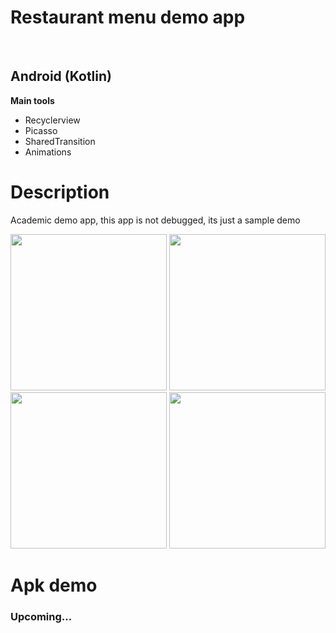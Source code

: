 <h1>Restaurant menu demo app</h1><br>
<h2>Android (Kotlin)</h2>
<b>Main tools</b>
<ul>
<li>Recyclerview</li>
<li>Picasso</li>
<li>SharedTransition</li>
<li>Animations</li>
</ul>

<h1>Description</h1>
<p>Academic demo app, this app is not debugged, its just a sample demo</p>

<p float="left">
<img src="https://github.com/Penrech/AppPizzeria/blob/master/device-2019-02-05-123200.png" width="250">
<img src="https://github.com/Penrech/AppPizzeria/blob/master/device-2019-02-05-123255.png" width="250">
<img src="https://github.com/Penrech/AppPizzeria/blob/master/device-2019-02-05-123346.png" width="250">
<img src="https://github.com/Penrech/AppPizzeria/blob/master/device-2019-02-05-123438.png" width="250">
</p>

<h1>Apk demo</h1>
<h3>Upcoming...</h3>
